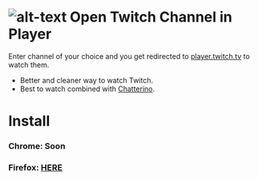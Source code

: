 ![alt-text](https://i.imgur.com/o5sXIcf.png)
Open Twitch Channel in Player
============

Enter channel of your choice and you get redirected to [player.twitch.tv](https://player.twitch.tv/?channel=xqc&parent=twitch.tv) to watch them.

- Better and cleaner way to watch Twitch. 
- Best to watch combined with [Chatterino](https://chatterino.com/).

# Install
### Chrome: **Soon**
### Firefox: [**HERE**](https://addons.mozilla.org/en-US/firefox/addon/open-twitch-channel-in-player/)
